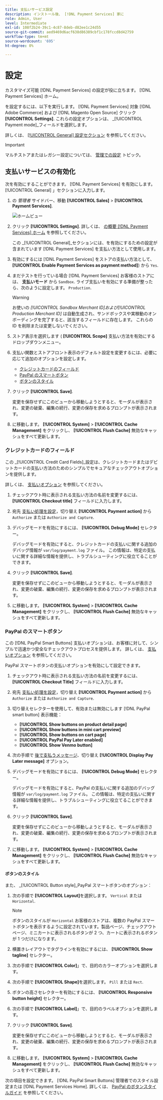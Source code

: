 ```yaml
---
title: 支払いサービス設定
description: インストール後、 [!DNL Payment Services] 家に
role: Admin, User
level: Intermediate
exl-id: 108f2b24-39c1-4c87-8deb-d82ee1c24d55
source-git-commit: aed9469d6acf638d86389cbf1c178fccd8d42759
workflow-type: tm+mt
source-wordcount: '695'
ht-degree: 0%

---
```


# 設定

カスタマイズ可能 [!DNL Payment Services] の設定が役に立ちます。 [!DNL Payment Services] ホーム。

を設定するには、以下を実行します。 [!DNL Payment Services] 対象 [!DNL Adobe Commerce] および [!DNL Magento Open Source] クリック **[!UICONTROL Settings]**. これらの設定オプションは、 _[!UICONTROL Payment mode]_フィールドを選択します。

詳しくは、 [[!UICONTROL General] 設定セクション](#general-settings) を参照してください。

>[!IMPORTANT]
>
> マルチストアまたはレガシー設定については、 [管理での設定](configure-admin.md) トピック。

## 支払いサービスの有効化

次を有効にすることができます。 [!DNL Payment Services] を有効にします。 [!UICONTROL General] 」セクションに入力します。

1. の _管理者_ サイドバー、移動 **[!UICONTROL Sales]** > **[!UICONTROL Payment Services]**.

   ![ホームビュー](assets/payment-services-menu-small.png)

1. クリック **[!UICONTROL Settings]**. 詳しくは、 [の概要 [!DNL Payment Services] ホーム](payments-home.md) を参照してください。

   この _[!UICONTROL General]_セクションには、を有効にするための設定が含まれています [!DNL Payment Services] を支払い方法として使用します。

1. 有効にするには [!DNL Payment Services] をストアの支払い方法として、**[!UICONTROL Enable Payment Services as payment method]**) から `Yes`.

1. まだテストを行っている場合 [!DNL Payment Services] お客様のストアには、 **支払いモード** から `Sandbox`. ライブ支払いを有効にする準備が整ったら、次のように設定します。 `Production`.

   >[!WARNING]
   >
   >お使いの _[!UICONTROL Sandbox Merchant ID]_および_[!UICONTROL Production Merchant ID]_ は自動生成され、サンドボックスや実稼動のオンボーディングを完了すると、該当するフィールドに存在します。 これらの ID を削除または変更しないでください。

1. ストア表示を選択します ( **[!UICONTROL Scope]** 支払い方法を有効にするドロップダウンメニュー。
1. 支払い関数とストアフロント表示のデフォルト設定を変更するには、必要に応じて追加のオプションを設定します。

   - [クレジットカードのフィールド](#credit-card-fields)
   - [PayPal のスマートボタン](#paypal-smart-buttons)
   - [ボタンのスタイル](#button-style)

1. クリック **[!UICONTROL Save]**.

   変更を保存せずにこのビューから移動しようとすると、モーダルが表示され、変更の破棄、編集の続行、変更の保存を求めるプロンプトが表示されます。

1. に移動します。 **[!UICONTROL System]** > **[!UICONTROL Cache Management]** をクリックし、 **[!UICONTROL Flush Cache]** 無効なキャッシュをすべて更新します。

### クレジットカードのフィールド

この _[!UICONTROL Credit Card Fields]_設定は、クレジットカードまたはデビットカードの支払い方法のためのシンプルでセキュアなチェックアウトオプションを提供します。

詳しくは、 [支払いオプション](payments-options.md#paypal-smart-buttons) を参照してください。

1. チェックアウト時に表示される支払い方法の名前を変更するには、 **[!UICONTROL Checkout title]** フィールドに入力します。
1. 宛先 [支払い処理を設定](production.md#set-payment-services-as-payment-method)，切り替え **[!UICONTROL Payment action]** から `Authorize` または `Authorize and Capture`.
1. デバッグモードを有効にするには、 **[!UICONTROL Debug Mode]** セレクター。

   デバッグモードを有効にすると、クレジットカードの支払いに関する追加のデバッグ情報が `var/log/payment.log` ファイル。 この情報は、特定の支払いに関する詳細な情報を提供し、トラブルシューティングに役立てることができます。

1. クリック **[!UICONTROL Save]**.

   変更を保存せずにこのビューから移動しようとすると、モーダルが表示され、変更の破棄、編集の続行、変更の保存を求めるプロンプトが表示されます。

1. に移動します。 **[!UICONTROL System]** > **[!UICONTROL Cache Management]** をクリックし、 **[!UICONTROL Flush Cache]** 無効なキャッシュをすべて更新します。

### PayPal のスマートボタン

この [!DNL PayPal Smart Buttons] 支払いオプションは、お客様に対して、シンプルで迅速かつ安全なチェックアウトプロセスを提供します。 詳しくは、 [支払いオプション](payments-options.md#paypal-smart-buttons) を参照してください。

PayPal スマートボタンの支払いオプションを有効にして設定できます。

1. チェックアウト時に表示される支払い方法の名前を変更するには、 **[!UICONTROL Checkout Title]** フィールドに入力します。
1. 宛先 [支払い処理を設定](production.md#set-payment-services-as-payment-method)，切り替え **[!UICONTROL Payment action]** から `Authorize` または `Authorize and Capture`.
1. 切り替えセレクターを使用して、有効または無効にします [!DNL PayPal smart button] 表示機能：
   - **[!UICONTROL Show buttons on product detail page]**
   - **[!UICONTROL Show buttons in mini cart preview]**
   - **[!UICONTROL Show buttons on cart page]**
   - **[!UICONTROL PayPal Pay Later enabled]**
   - **[!UICONTROL Show Venmo button]**

1. 次の手順で [後で支払うメッセージ](payments-options.md#pay-later-button)、切り替え **[!UICONTROL Display Pay Later message]** オプション。
1. デバッグモードを有効にするには、 **[!UICONTROL Debug Mode]** セレクター。

   デバッグモードを有効にすると、PayPal の支払いに関する追加のデバッグ情報が `var/log/payment.log` ファイル。 この情報は、特定の支払いに関する詳細な情報を提供し、トラブルシューティングに役立てることができます。

1. クリック **[!UICONTROL Save]**.

   変更を保存せずにこのビューから移動しようとすると、モーダルが表示され、変更の破棄、編集の続行、変更の保存を求めるプロンプトが表示されます。

1. に移動します。 **[!UICONTROL System]** > **[!UICONTROL Cache Management]** をクリックし、 **[!UICONTROL Flush Cache]** 無効なキャッシュをすべて更新します。

#### ボタンのスタイル

また、 _[!UICONTROL Button style]_PayPal スマートボタンのオプション：

1. 次の手順で **[!UICONTROL Layout]**&#x200B;を選択します。 `Vertical` または `Horizontal`.

   >[!NOTE]
   >
   > ボタンのスタイルが `Horizontal` お客様のストアは、複数の PayPal スマートボタンを表示するように設定されています。製品ページ、チェックアウトページ、ミニカートに表示されるボタンが 2 つ、カートに表示されるボタンが 1 つだけになります。

1. 横置きレイアウトでタグラインを有効にするには、 **[!UICONTROL Show tagline]** セレクター。
1. 次の手順で **[!UICONTROL Color]**」で、目的のカラーオプションを選択します。
1. 次の手順で **[!UICONTROL Shape]**&#x200B;を選択します。 `Pill` または `Rect`.
1. ボタンの高さセレクターを有効にするには、 **[!UICONTROL Responsive button height]** セレクター。
1. 次の手順で **[!UICONTROL Label]**」で、目的のラベルオプションを選択します。
1. クリック **[!UICONTROL Save]**.

   変更を保存せずにこのビューから移動しようとすると、モーダルが表示され、変更の破棄、編集の続行、変更の保存を求めるプロンプトが表示されます。

1. に移動します。 **[!UICONTROL System]** > **[!UICONTROL Cache Management]** をクリックし、 **[!UICONTROL Flush Cache]** 無効なキャッシュをすべて更新します。

次の項目を設定できます。 [!DNL PayPal Smart Buttons] 管理者でのスタイル設定または [!DNL Payment Services Home]. 詳しくは、 [PayPal のボタンスタイルガイド](https://developer.paypal.com/docs/checkout/standard/customize/buttons-style-guide/) を参照してください。
